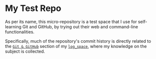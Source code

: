 # My Test Repo

As per its name, this micro-repository is a test space that I use for
self-learning Git and GitHub, by trying out their web and command-line
functionalities.

Specifically, much of the repository's commit history is directly related to the
[`Git & GitHub`](https://feat-fear.github.io/logSpace/docs/coding/git_survival/)
section of my [`log_space`](https://feat-fear.github.io/logSpace/), where my
knowledge on the subject is collected.
